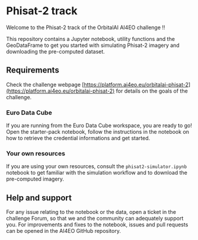# Phisat-2 track

Welcome to the Phisat-2 track of the OrbitalAI AI4EO challenge !!

This repository contains a Jupyter notebook, utility functions and the GeoDataFrame to get you started with simulating Phisat-2 imagery and downloading the pre-computed dataset.

## Requirements

Check the challenge webpage [https://platform.ai4eo.eu/orbitalai-phisat-2](https://platform.ai4eo.eu/orbitalai-phisat-2) for details on the goals of the challenge.

### Euro Data Cube

If you are running from the Euro Data Cube workspace, you are ready to go! Open the starter-pack notebook, follow the instructions in the notebook on how to retrieve the credential informations and get started.

### Your own resources

If you are using your own resources, consult the `phisat2-simulator.ipynb` notebook to get familiar with the simulation workflow and to download the pre-computed imagery.

## Help and support

For any issue relating to the notebook or the data, open a ticket in the challenge Forum, so that we and the community can adequately support you. For improvements and fixes to the notebook, issues and pull requests can be opened in the AI4EO GitHub repository.
